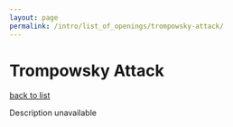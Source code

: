 ```yaml
---
layout: page
permalink: /intro/list_of_openings/trompowsky-attack/
---
```


# Trompowsky Attack

[back to list](..)

Description unavailable